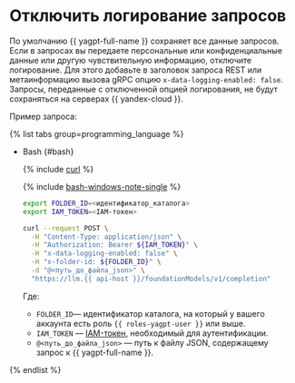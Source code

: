 # Отключить логирование запросов

По умолчанию {{ yagpt-full-name }} сохраняет все данные запросов. Если в запросах вы передаете персональные или конфиденциальные данные или другую чувствительную информацию, отключите логирование. Для этого добавьте в заголовок запроса REST или метаинформацию вызова gRPC опцию `x-data-logging-enabled: false`. Запросы, переданные с отключенной опцией логирования, не будут сохраняться на серверах {{ yandex-cloud }}.

Пример запроса:

{% list tabs group=programming_language %}

- Bash {#bash}

  {% include [curl](../../../_includes/curl.md) %}
  
  {% include [bash-windows-note-single](../../../_includes/translate/bash-windows-note-single.md) %}

  ```bash
  export FOLDER_ID=<идентификатор_каталога>
  export IAM_TOKEN=<IAM-токен>

  curl --request POST \
    -H "Content-Type: application/json" \
    -H "Authorization: Bearer ${IAM_TOKEN}" \
    -H "x-data-logging-enabled: false" \
    -H "x-folder-id: ${FOLDER_ID}" \
    -d "@<путь_до_файла_json>" \
    "https://llm.{{ api-host }}/foundationModels/v1/completion"
  ```
  
  Где:

  * `FOLDER_ID`— идентификатор каталога, на который у вашего аккаунта есть роль `{{ roles-yagpt-user }}` или выше.
  * `IAM_TOKEN` — [IAM-токен](../../../iam/operations/iam-token/create.md), необходимый для аутентификации.
  * `@<путь_до_файла_json>` — путь к файлу JSON, содержащему запрос к {{ yagpt-full-name }}.

{% endlist %}